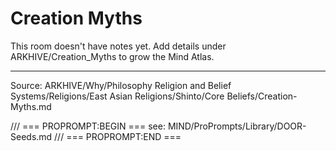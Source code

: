 # Creation Myths

This room doesn't have notes yet. Add details under ARKHIVE/Creation_Myths to grow the Mind Atlas.

---
Source: ARKHIVE/Why/Philosophy Religion and Belief Systems/Religions/East Asian Religions/Shinto/Core Beliefs/Creation-Myths.md

/// === PROPROMPT:BEGIN ===
see: MIND/ProPrompts/Library/DOOR-Seeds.md
/// === PROPROMPT:END ===
